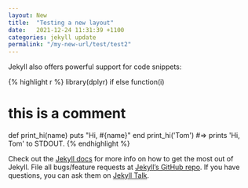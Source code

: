 ```yaml
---
layout: New
title:  "Testing a new layout"
date:   2021-12-24 11:31:39 +1100
categories: jekyll update
permalink: "/my-new-url/test/test2"
---
```

Jekyll also offers powerful support for code snippets:

{% highlight r %}
library(dplyr) if else function(i)
# this is a comment

def print_hi(name)
  puts "Hi, #{name}"
end
print_hi('Tom')
#=> prints 'Hi, Tom' to STDOUT.
{% endhighlight %}

Check out the [Jekyll docs][jekyll-docs] for more info on how to get the most out of Jekyll. File all bugs/feature requests at [Jekyll’s GitHub repo][jekyll-gh]. If you have questions, you can ask them on [Jekyll Talk][jekyll-talk].

[jekyll-docs]: https://jekyllrb.com/docs/home
[jekyll-gh]:   https://github.com/jekyll/jekyll
[jekyll-talk]: https://talk.jekyllrb.com/
